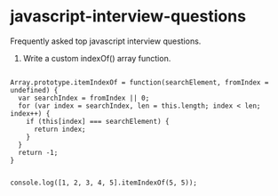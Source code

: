 # javascript-interview-questions
Frequently asked top javascript interview questions.


1. Write a custom indexOf() array function.
<code>
Array.prototype.itemIndexOf = function(searchElement, fromIndex = undefined) {
  var searchIndex = fromIndex || 0;
  for (var index = searchIndex, len = this.length; index < len; index++) {
    if (this[index] === searchElement) {
      return index;
    }
  }
  return -1;
}

console.log([1, 2, 3, 4, 5].itemIndexOf(5, 5));
<code>


